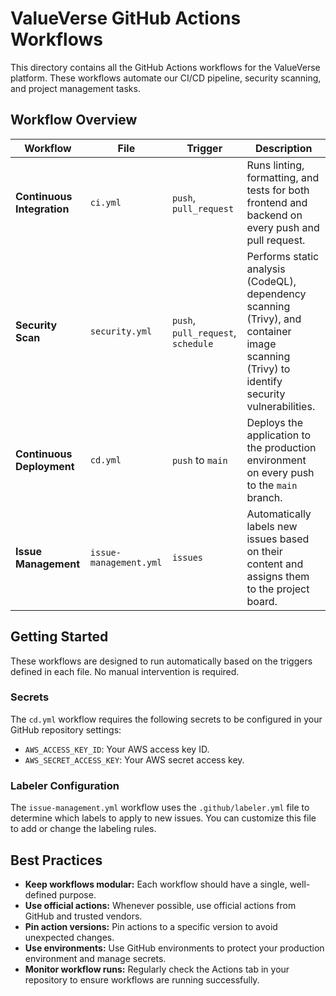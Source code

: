 # ValueVerse GitHub Actions Workflows

This directory contains all the GitHub Actions workflows for the ValueVerse platform. These workflows automate our CI/CD pipeline, security scanning, and project management tasks.

## Workflow Overview

| Workflow | File | Trigger | Description |
|---|---|---|---|
| **Continuous Integration** | `ci.yml` | `push`, `pull_request` | Runs linting, formatting, and tests for both frontend and backend on every push and pull request. |
| **Security Scan** | `security.yml` | `push`, `pull_request`, `schedule` | Performs static analysis (CodeQL), dependency scanning (Trivy), and container image scanning (Trivy) to identify security vulnerabilities. |
| **Continuous Deployment** | `cd.yml` | `push` to `main` | Deploys the application to the production environment on every push to the `main` branch. |
| **Issue Management** | `issue-management.yml` | `issues` | Automatically labels new issues based on their content and assigns them to the project board. |

## Getting Started

These workflows are designed to run automatically based on the triggers defined in each file. No manual intervention is required.

### Secrets

The `cd.yml` workflow requires the following secrets to be configured in your GitHub repository settings:

- `AWS_ACCESS_KEY_ID`: Your AWS access key ID.
- `AWS_SECRET_ACCESS_KEY`: Your AWS secret access key.

### Labeler Configuration

The `issue-management.yml` workflow uses the `.github/labeler.yml` file to determine which labels to apply to new issues. You can customize this file to add or change the labeling rules.

## Best Practices

- **Keep workflows modular:** Each workflow should have a single, well-defined purpose.
- **Use official actions:** Whenever possible, use official actions from GitHub and trusted vendors.
- **Pin action versions:** Pin actions to a specific version to avoid unexpected changes.
- **Use environments:** Use GitHub environments to protect your production environment and manage secrets.
- **Monitor workflow runs:** Regularly check the Actions tab in your repository to ensure workflows are running successfully.

